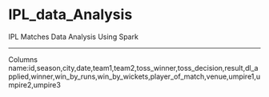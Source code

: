 # IPL_data_Analysis
IPL Matches Data Analysis Using Spark
***
Columns name:id,season,city,date,team1,team2,toss_winner,toss_decision,result,dl_applied,winner,win_by_runs,win_by_wickets,player_of_match,venue,umpire1,umpire2,umpire3
